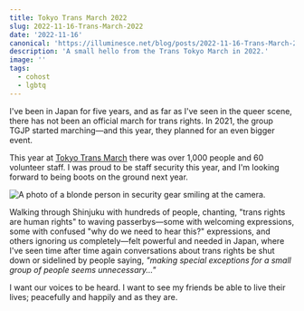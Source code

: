 ```yaml
---
title: Tokyo Trans March 2022
slug: 2022-11-16-Trans-March-2022
date: '2022-11-16'
canonical: 'https://illuminesce.net/blog/posts/2022-11-16-Trans-March-2022/'
description: 'A small hello from the Trans Tokyo March in 2022.'
image: ''
tags:
  - cohost
  - lgbtq
---
```


I've been in Japan for five years, and as far as I've seen in the queer scene, there has not been an official march for trans rights. In 2021, the group TGJP started marching—and this year, they planned for an even bigger event.

This year at [Tokyo Trans March](https://tktransmarch.wp.xdomain.jp/) there was over 1,000 people and 60 volunteer staff. I was proud to be staff security this year, and I'm looking forward to being boots on the ground next year.

![A photo of a blonde person in security gear smiling at the camera.](trans2022.png)

Walking through Shinjuku with hundreds of people, chanting, "trans rights are human rights" to waving passerbys—some with welcoming expressions, some with confused "why do we need to hear this?" expressions, and others ignoring us completely—felt powerful and needed in Japan, where I've seen time after time again conversations about trans rights be shut down or sidelined by people saying, _"making special exceptions for a small group of people seems unnecessary..."_

I want our voices to be heard. I want to see my friends be able to live their lives; peacefully and happily and as they are.
